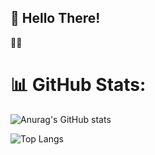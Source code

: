 ## 👾 Hello There!
🚀🌑
# 📊 GitHub Stats:

![Anurag's GitHub stats](https://github-readme-stats.vercel.app/api?username=daku720&show_icons=true&theme=dark)

![Top Langs](https://github-readme-stats-sigma-five.vercel.app/api/top-langs/?username=deBBuu&theme=dark&hide_border=false&include_all_commits=false&count_private=false&layout=compact)


